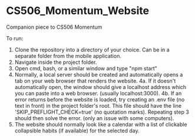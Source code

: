 # CS506_Momentum_Website
Companion piece to CS506 Momentum

To run:
1. Clone the repository into a directory of your choice. Can be in a separate folder from the mobile application.
2. Navigate inside the project folder.
3. Open cmd, bash, or a similar window and type "npm start"
4. Normally, a local server should be created and automatically opens a tab on your web browser that renders the website.
4a. If it doesn't automatically open, the window should give a localhost address which you can paste into a web browser. (usually localhost:3000).
4b. If an error returns before the website is loaded, try creating an .env file (no text in front) in the project folder's root. This file should have the line 'SKIP_PREFLIGHT_CHECK=true' (no quotation marks). Repeating step 3 should then solve the error. (only an issue with some computers).
5. The website should normally look like a calendar with a list of clickable collapsible habits (if available) for the selected day.
